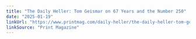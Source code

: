 ```yaml
---
title: "The Daily Heller: Tom Geismar on 67 Years and the Number 250"
date: "2025-01-19"
linkUrl: "https://www.printmag.com/daily-heller/the-daily-heller-tom-geismar-on-67-years-and-the-number-250/?ref=rogerwong.me"
linkSource: "Print Magazine"
---
```

